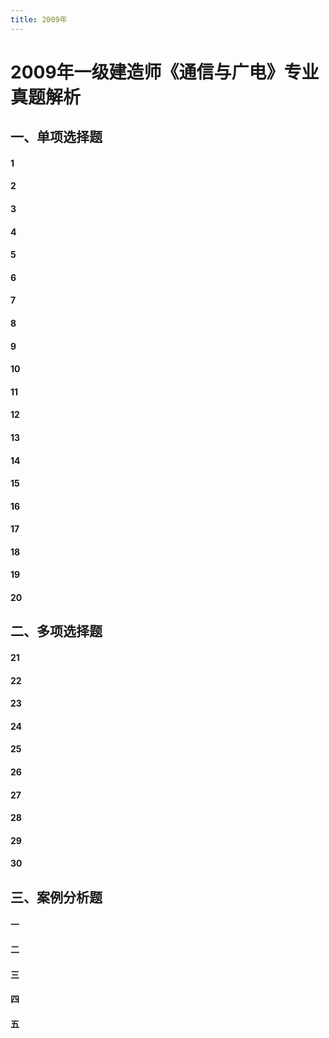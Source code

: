 ```yaml
---
title: 2009年
---
```


2009年一级建造师《通信与广电》专业真题解析
==============================================

## 一、单项选择题
####  1


####  2


####  3


####  4


####  5


####  6


####  7


####  8


####  9


####  10


####  11


####  12


####  13


####  14


####  15


####  16


####  17


####  18


####  19


####  20

## 二、多项选择题
####  21


####  22


####  23


####  24


####  25


####  26


####  27


####  28


####  29


####  30



## 三、案例分析题
####  一

####  二

####  三

####  四

####  五

